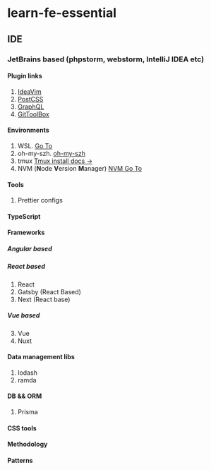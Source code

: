 # learn-fe-essential

## IDE
### JetBrains based (phpstorm, webstorm, IntelliJ IDEA etc)

#### Plugin links
1. [IdeaVim](https://plugins.jetbrains.com/plugin/164-ideavim)
2. [PostCSS](https://plugins.jetbrains.com/plugin/8578-postcss)
3. [GraphQL](https://plugins.jetbrains.com/plugin/8097-graphql)
4. [GitToolBox](https://plugins.jetbrains.com/plugin/7499-gittoolbox)

#### Environments
1. WSL. [Go To](https://docs.microsoft.com/ru-ru/windows/wsl/install)
2. oh-my-szh. [oh-my-szh](https://github.com/ohmyzsh/ohmyzsh/wiki)
3. tmux [Tmux install docs ->](https://github.com/tmux/tmux/wiki/Installing)
4. NVM (**N**ode **V**ersion **M**anager) [NVM Go To](https://github.com/nvm-sh/nvm)

#### Tools
1. Prettier configs

#### TypeScript

#### Frameworks
##### Angular based
##### React based
1. React
2. Gatsby (React Based)
3. Next (React base)


##### Vue based
3. Vue
4. Nuxt


#### Data management libs
1. lodash
2. ramda

#### DB && ORM
1. Prisma

#### CSS tools


#### Methodology


#### Patterns


